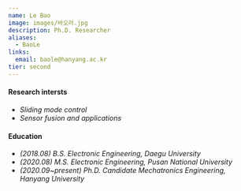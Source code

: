 ```yaml
---
name: Le Bao
image: images/바오러.jpg
description: Ph.D. Researcher
aliases:
  - BaoLe
links:
  email: baole@hanyang.ac.kr
tier: second
---
```


#### **Research intersts**
- *Sliding mode control*
- *Sensor fusion and applications*

#### **Education**
- *(2018.08) B.S. Electronic Engineering, Daegu University*
- *(2020.08) M.S. Electronic Engineering, Pusan National University*
- *(2020.09~present) Ph.D. Candidate Mechatronics Engineering, Hanyang University*